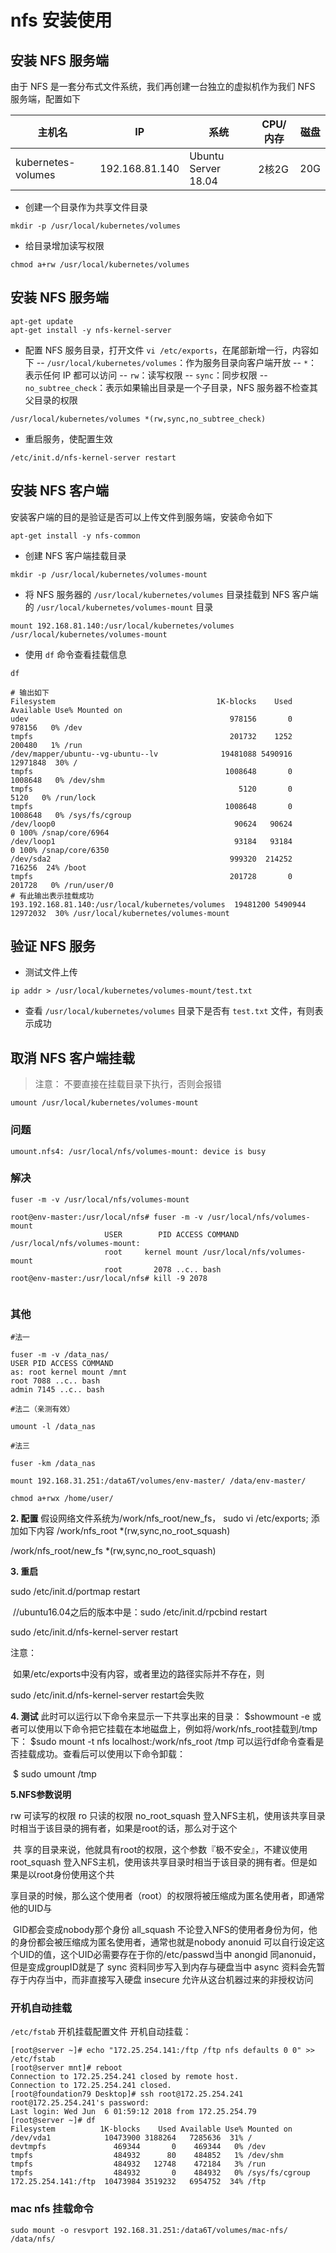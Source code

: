 # nfs 安装使用

## 安装 NFS 服务端

由于 NFS 是一套分布式文件系统，我们再创建一台独立的虚拟机作为我们 NFS 服务端，配置如下

| **主机名**         | **IP**         | **系统**            | **CPU/内存** | **磁盘** |
| ------------------ | -------------- | ------------------- | ------------ | -------- |
| kubernetes-volumes | 192.168.81.140 | Ubuntu Server 18.04 | 2核2G        | 20G      |


- 创建一个目录作为共享文件目录

```
mkdir -p /usr/local/kubernetes/volumes
```

- 给目录增加读写权限

```
chmod a+rw /usr/local/kubernetes/volumes
```

## 安装 NFS 服务端

```
apt-get update
apt-get install -y nfs-kernel-server
```

- 配置 NFS 服务目录，打开文件 `vi /etc/exports`，在尾部新增一行，内容如下
  -- `/usr/local/kubernetes/volumes`：作为服务目录向客户端开放
  -- `*`：表示任何 IP 都可以访问
  -- `rw`：读写权限
  -- `sync`：同步权限
  -- `no_subtree_check`：表示如果输出目录是一个子目录，NFS 服务器不检查其父目录的权限

```
/usr/local/kubernetes/volumes *(rw,sync,no_subtree_check)
```

- 重启服务，使配置生效

```
/etc/init.d/nfs-kernel-server restart
```

## 安装 NFS 客户端

安装客户端的目的是验证是否可以上传文件到服务端，安装命令如下

```
apt-get install -y nfs-common
```

- 创建 NFS 客户端挂载目录

```
mkdir -p /usr/local/kubernetes/volumes-mount
```

- 将 NFS 服务器的 `/usr/local/kubernetes/volumes` 目录挂载到 NFS 客户端的 `/usr/local/kubernetes/volumes-mount` 目录

```
mount 192.168.81.140:/usr/local/kubernetes/volumes /usr/local/kubernetes/volumes-mount
```

- 使用 `df` 命令查看挂载信息

```
df

# 输出如下
Filesystem                                    1K-blocks    Used Available Use% Mounted on
udev                                             978156       0    978156   0% /dev
tmpfs                                            201732    1252    200480   1% /run
/dev/mapper/ubuntu--vg-ubuntu--lv              19481088 5490916  12971848  30% /
tmpfs                                           1008648       0   1008648   0% /dev/shm
tmpfs                                              5120       0      5120   0% /run/lock
tmpfs                                           1008648       0   1008648   0% /sys/fs/cgroup
/dev/loop0                                        90624   90624         0 100% /snap/core/6964
/dev/loop1                                        93184   93184         0 100% /snap/core/6350
/dev/sda2                                        999320  214252    716256  24% /boot
tmpfs                                            201728       0    201728   0% /run/user/0
# 有此输出表示挂载成功
193.192.168.81.140:/usr/local/kubernetes/volumes  19481200 5490944  12972032  30% /usr/local/kubernetes/volumes-mount
```

## 验证 NFS 服务

- 测试文件上传

```
ip addr > /usr/local/kubernetes/volumes-mount/test.txt
```

- 查看 `/usr/local/kubernetes/volumes` 目录下是否有 `test.txt` 文件，有则表示成功

## 取消 NFS 客户端挂载

> 注意： 不要直接在挂载目录下执行，否则会报错

```
umount /usr/local/kubernetes/volumes-mount
```

### 问题

```
umount.nfs4: /usr/local/nfs/volumes-mount: device is busy
```

### 解决

```
fuser -m -v /usr/local/nfs/volumes-mount

root@env-master:/usr/local/nfs# fuser -m -v /usr/local/nfs/volumes-mount
                     USER        PID ACCESS COMMAND
/usr/local/nfs/volumes-mount:
                     root     kernel mount /usr/local/nfs/volumes-mount
                     root       2078 ..c.. bash
root@env-master:/usr/local/nfs# kill -9 2078


```

### 其他

```
#法一

fuser -m -v /data_nas/
USER PID ACCESS COMMAND
as: root kernel mount /mnt
root 7088 ..c.. bash
admin 7145 ..c.. bash

#法二（亲测有效）

umount -l /data_nas

#法三

fuser -km /data_nas
```

```
mount 192.168.31.251:/data6T/volumes/env-master/ /data/env-master/
```

```
chmod a+rwx /home/user/ 

```



**2. 配置**
  假设网络文件系统为/work/nfs_root/new_fs，
   sudo vi /etc/exports; 添加如下内容
   /work/nfs_root *(rw,sync,no_root_squash)

   /work/nfs_root/new_fs *(rw,sync,no_root_squash)

**3. 重启**

  sudo /etc/init.d/portmap restart

​    //ubuntu16.04之后的版本中是：sudo /etc/init.d/rpcbind restart

  sudo /etc/init.d/nfs-kernel-server restart

  注意：

​    如果/etc/exports中没有内容，或者里边的路径实际并不存在，则

   sudo /etc/init.d/nfs-kernel-server restart会失败

**4. 测试**
  此时可以运行以下命令来显示一下共享出来的目录：
    $showmount -e
 或者可以使用以下命令把它挂载在本地磁盘上，例如将/work/nfs_root挂载到/tmp下：
   $sudo mount -t nfs localhost:/work/nfs_root /tmp
 可以运行df命令查看是否挂载成功。查看后可以使用以下命令卸载：

​     $ sudo umount /tmp

**5.NFS参数说明**

rw 可读写的权限
ro 只读的权限
no_root_squash 登入NFS主机，使用该共享目录时相当于该目录的拥有者，如果是root的话，那么对于这个

​              共 享的目录来说，他就具有root的权限，这个参数『极不安全』，不建议使用
root_squash   登入NFS主机，使用该共享目录时相当于该目录的拥有者。但是如果是以root身份使用这个共

​             享目录的时候，那么这个使用者（root）的权限将被压缩成为匿名使用者，即通常他的UID与

​             GID都会变成nobody那个身份
all_squash   不论登入NFS的使用者身份为何，他的身份都会被压缩成为匿名使用者，通常也就是nobody
anonuid    可以自行设定这个UID的值，这个UID必需要存在于你的/etc/passwd当中
anongid    同anonuid，但是变成groupID就是了
sync       资料同步写入到内存与硬盘当中
async      资料会先暂存于内存当中，而非直接写入硬盘
insecure    允许从这台机器过来的非授权访问

####  

### 开机自动挂载

`/etc/fstab` 开机挂载配置文件
开机自动挂载：

```
[root@server ~]# echo "172.25.254.141:/ftp /ftp nfs defaults 0 0" >> /etc/fstab
[root@server mnt]# reboot
Connection to 172.25.254.241 closed by remote host.
Connection to 172.25.254.241 closed.
[root@foundation79 Desktop]# ssh root@172.25.254.241
root@172.25.254.241's password: 
Last login: Wed Jun  6 01:59:12 2018 from 172.25.254.79
[root@server ~]# df
Filesystem          1K-blocks    Used Available Use% Mounted on
/dev/vda1            10473900 3188264   7285636  31% /
devtmpfs               469344       0    469344   0% /dev
tmpfs                  484932      80    484852   1% /dev/shm
tmpfs                  484932   12748    472184   3% /run
tmpfs                  484932       0    484932   0% /sys/fs/cgroup
172.25.254.141:/ftp  10473984 3519232   6954752  34% /ftp
```









### mac nfs 挂载命令

```
sudo mount -o resvport 192.168.31.251:/data6T/volumes/mac-nfs/ /data/nfs/
```

